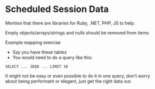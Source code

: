 # Scheduled Session Data

Mention that there are libraries for Ruby, .NET, PHP, JS to help.

Empty objects/arrays/strings and nulls should be removed from items

Example mapping exercise

* Say you have these tables
* You would need to do a query like this:

```
SELECT ... JOIN ... LIMIT 10
```

It might not be easy or even possible to do it in one query, don't worry about being performant or elegant, just get the right data out.
